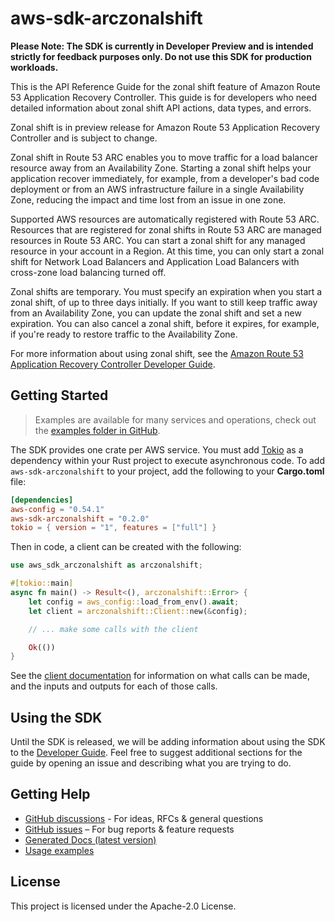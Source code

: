 # aws-sdk-arczonalshift

**Please Note: The SDK is currently in Developer Preview and is intended strictly for
feedback purposes only. Do not use this SDK for production workloads.**

This is the API Reference Guide for the zonal shift feature of Amazon Route 53 Application Recovery Controller. This guide is for developers who need detailed information about zonal shift API actions, data types, and errors.

Zonal shift is in preview release for Amazon Route 53 Application Recovery Controller and is subject to change.

Zonal shift in Route 53 ARC enables you to move traffic for a load balancer resource away from an Availability Zone. Starting a zonal shift helps your application recover immediately, for example, from a developer's bad code deployment or from an AWS infrastructure failure in a single Availability Zone, reducing the impact and time lost from an issue in one zone.

Supported AWS resources are automatically registered with Route 53 ARC. Resources that are registered for zonal shifts in Route 53 ARC are managed resources in Route 53 ARC. You can start a zonal shift for any managed resource in your account in a Region. At this time, you can only start a zonal shift for Network Load Balancers and Application Load Balancers with cross-zone load balancing turned off.

Zonal shifts are temporary. You must specify an expiration when you start a zonal shift, of up to three days initially. If you want to still keep traffic away from an Availability Zone, you can update the zonal shift and set a new expiration. You can also cancel a zonal shift, before it expires, for example, if you're ready to restore traffic to the Availability Zone.

For more information about using zonal shift, see the [Amazon Route 53 Application Recovery Controller Developer Guide](https://docs.aws.amazon.com/r53recovery/latest/dg/what-is-route53-recovery.html).

## Getting Started

> Examples are available for many services and operations, check out the
> [examples folder in GitHub](https://github.com/awslabs/aws-sdk-rust/tree/main/examples).

The SDK provides one crate per AWS service. You must add [Tokio](https://crates.io/crates/tokio)
as a dependency within your Rust project to execute asynchronous code. To add `aws-sdk-arczonalshift` to
your project, add the following to your **Cargo.toml** file:

```toml
[dependencies]
aws-config = "0.54.1"
aws-sdk-arczonalshift = "0.2.0"
tokio = { version = "1", features = ["full"] }
```

Then in code, a client can be created with the following:

```rust
use aws_sdk_arczonalshift as arczonalshift;

#[tokio::main]
async fn main() -> Result<(), arczonalshift::Error> {
    let config = aws_config::load_from_env().await;
    let client = arczonalshift::Client::new(&config);

    // ... make some calls with the client

    Ok(())
}
```

See the [client documentation](https://docs.rs/aws-sdk-arczonalshift/latest/aws_sdk_arczonalshift/client/struct.Client.html)
for information on what calls can be made, and the inputs and outputs for each of those calls.

## Using the SDK

Until the SDK is released, we will be adding information about using the SDK to the
[Developer Guide](https://docs.aws.amazon.com/sdk-for-rust/latest/dg/welcome.html). Feel free to suggest
additional sections for the guide by opening an issue and describing what you are trying to do.

## Getting Help

* [GitHub discussions](https://github.com/awslabs/aws-sdk-rust/discussions) - For ideas, RFCs & general questions
* [GitHub issues](https://github.com/awslabs/aws-sdk-rust/issues/new/choose) – For bug reports & feature requests
* [Generated Docs (latest version)](https://awslabs.github.io/aws-sdk-rust/)
* [Usage examples](https://github.com/awslabs/aws-sdk-rust/tree/main/examples)

## License

This project is licensed under the Apache-2.0 License.

